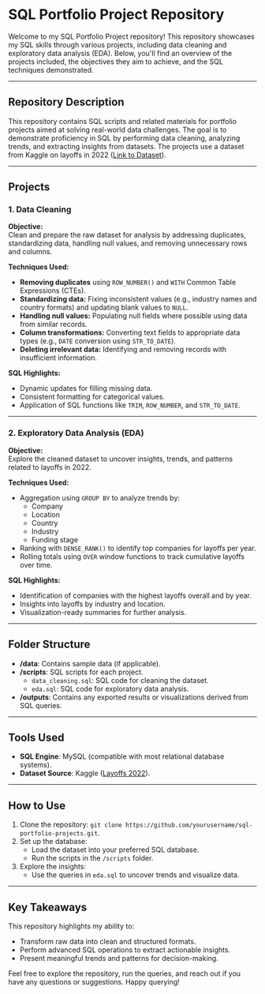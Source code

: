 # SQL Portfolio Project Repository

Welcome to my SQL Portfolio Project repository! This repository showcases my SQL skills through various projects, including data cleaning and exploratory data analysis (EDA). Below, you'll find an overview of the projects included, the objectives they aim to achieve, and the SQL techniques demonstrated.

---

## Repository Description
This repository contains SQL scripts and related materials for portfolio projects aimed at solving real-world data challenges. The goal is to demonstrate proficiency in SQL by performing data cleaning, analyzing trends, and extracting insights from datasets. The projects use a dataset from Kaggle on layoffs in 2022 ([Link to Dataset](https://www.kaggle.com/datasets/swaptr/layoffs-2022)).

---

## Projects

### 1. Data Cleaning

**Objective:**  
Clean and prepare the raw dataset for analysis by addressing duplicates, standardizing data, handling null values, and removing unnecessary rows and columns.

**Techniques Used:**  
- **Removing duplicates** using `ROW_NUMBER()` and `WITH` Common Table Expressions (CTEs).  
- **Standardizing data:** Fixing inconsistent values (e.g., industry names and country formats) and updating blank values to `NULL`.  
- **Handling null values:** Populating null fields where possible using data from similar records.  
- **Column transformations:** Converting text fields to appropriate data types (e.g., `DATE` conversion using `STR_TO_DATE`).  
- **Deleting irrelevant data:** Identifying and removing records with insufficient information.  

**SQL Highlights:**  
- Dynamic updates for filling missing data.  
- Consistent formatting for categorical values.  
- Application of SQL functions like `TRIM`, `ROW_NUMBER`, and `STR_TO_DATE`.

---

### 2. Exploratory Data Analysis (EDA)

**Objective:**  
Explore the cleaned dataset to uncover insights, trends, and patterns related to layoffs in 2022.

**Techniques Used:**  
- Aggregation using `GROUP BY` to analyze trends by:
  - Company
  - Location
  - Country
  - Industry
  - Funding stage  
- Ranking with `DENSE_RANK()` to identify top companies for layoffs per year.  
- Rolling totals using `OVER` window functions to track cumulative layoffs over time.  

**SQL Highlights:**  
- Identification of companies with the highest layoffs overall and by year.  
- Insights into layoffs by industry and location.  
- Visualization-ready summaries for further analysis.

---

## Folder Structure
- **/data**: Contains sample data (if applicable).  
- **/scripts**: SQL scripts for each project.  
  - `data_cleaning.sql`: SQL code for cleaning the dataset.  
  - `eda.sql`: SQL code for exploratory data analysis.  
- **/outputs**: Contains any exported results or visualizations derived from SQL queries.

---

## Tools Used
- **SQL Engine**: MySQL (compatible with most relational database systems).  
- **Dataset Source**: Kaggle ([Layoffs 2022](https://www.kaggle.com/datasets/swaptr/layoffs-2022)).

---

## How to Use
1. Clone the repository: `git clone https://github.com/yourusername/sql-portfolio-projects.git`.  
2. Set up the database:
   - Load the dataset into your preferred SQL database.
   - Run the scripts in the `/scripts` folder.  
3. Explore the insights:
   - Use the queries in `eda.sql` to uncover trends and visualize data.

---

## Key Takeaways
This repository highlights my ability to:
- Transform raw data into clean and structured formats.  
- Perform advanced SQL operations to extract actionable insights.  
- Present meaningful trends and patterns for decision-making.  

Feel free to explore the repository, run the queries, and reach out if you have any questions or suggestions. Happy querying!
